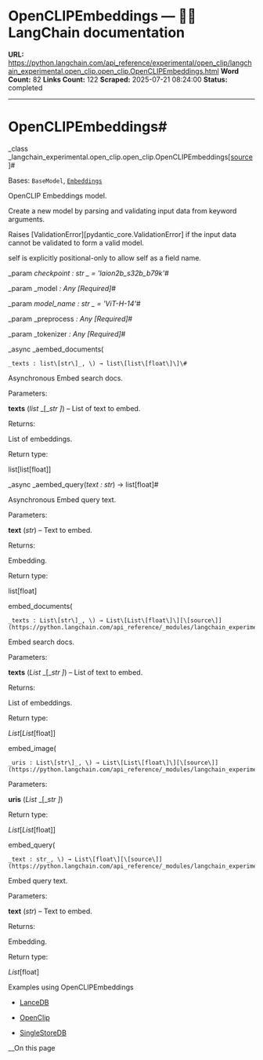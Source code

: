 # OpenCLIPEmbeddings — 🦜🔗 LangChain  documentation

**URL:** https://python.langchain.com/api_reference/experimental/open_clip/langchain_experimental.open_clip.open_clip.OpenCLIPEmbeddings.html
**Word Count:** 82
**Links Count:** 122
**Scraped:** 2025-07-21 08:24:00
**Status:** completed

---

# OpenCLIPEmbeddings\#

_class _langchain\_experimental.open\_clip.open\_clip.OpenCLIPEmbeddings[\[source\]](https://python.langchain.com/api_reference/_modules/langchain_experimental/open_clip/open_clip.html#OpenCLIPEmbeddings)\#     

Bases: `BaseModel`, [`Embeddings`](https://python.langchain.com/api_reference/core/embeddings/langchain_core.embeddings.embeddings.Embeddings.html#langchain_core.embeddings.embeddings.Embeddings "langchain_core.embeddings.embeddings.Embeddings")

OpenCLIP Embeddings model.

Create a new model by parsing and validating input data from keyword arguments.

Raises \[ValidationError\]\[pydantic\_core.ValidationError\] if the input data cannot be validated to form a valid model.

self is explicitly positional-only to allow self as a field name.

_param _checkpoint _: str_ _ = 'laion2b\_s32b\_b79k'_\#     

_param _model _: Any_ _\[Required\]_\#     

_param _model\_name _: str_ _ = 'ViT-H-14'_\#     

_param _preprocess _: Any_ _\[Required\]_\#     

_param _tokenizer _: Any_ _\[Required\]_\#     

_async _aembed\_documents\(

    _texts : list\[str\]_, \) → list\[list\[float\]\]\#     

Asynchronous Embed search docs.

Parameters:     

**texts** \(_list_ _\[__str_ _\]_\) – List of text to embed.

Returns:     

List of embeddings.

Return type:     

list\[list\[float\]\]

_async _aembed\_query\(_text : str_\) → list\[float\]\#     

Asynchronous Embed query text.

Parameters:     

**text** \(_str_\) – Text to embed.

Returns:     

Embedding.

Return type:     

list\[float\]

embed\_documents\(

    _texts : List\[str\]_, \) → List\[List\[float\]\][\[source\]](https://python.langchain.com/api_reference/_modules/langchain_experimental/open_clip/open_clip.html#OpenCLIPEmbeddings.embed_documents)\#     

Embed search docs.

Parameters:     

**texts** \(_List_ _\[__str_ _\]_\) – List of text to embed.

Returns:     

List of embeddings.

Return type:     

_List_\[_List_\[float\]\]

embed\_image\(

    _uris : List\[str\]_, \) → List\[List\[float\]\][\[source\]](https://python.langchain.com/api_reference/_modules/langchain_experimental/open_clip/open_clip.html#OpenCLIPEmbeddings.embed_image)\#     

Parameters:     

**uris** \(_List_ _\[__str_ _\]_\)

Return type:     

_List_\[_List_\[float\]\]

embed\_query\(

    _text : str_, \) → List\[float\][\[source\]](https://python.langchain.com/api_reference/_modules/langchain_experimental/open_clip/open_clip.html#OpenCLIPEmbeddings.embed_query)\#     

Embed query text.

Parameters:     

**text** \(_str_\) – Text to embed.

Returns:     

Embedding.

Return type:     

_List_\[float\]

Examples using OpenCLIPEmbeddings

  * [LanceDB](https://python.langchain.com/docs/integrations/vectorstores/lancedb/)

  * [OpenClip](https://python.langchain.com/docs/integrations/text_embedding/open_clip/)

  * [SingleStoreDB](https://python.langchain.com/docs/integrations/vectorstores/singlestoredb/)

__On this page